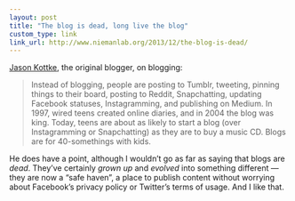 ```yaml
---
layout: post
title: "The blog is dead, long live the blog"
custom_type: link
link_url: http://www.niemanlab.org/2013/12/the-blog-is-dead/
---
```

[Jason Kottke](http://kottke.org), the original blogger, on blogging:

> Instead of blogging, people are posting to Tumblr, tweeting, pinning things to their board, posting to Reddit, Snapchatting, updating Facebook statuses, Instagramming, and publishing on Medium. In 1997, wired teens created online diaries, and in 2004 the blog was king. Today, teens are about as likely to start a blog (over Instagramming or Snapchatting) as they are to buy a music CD. Blogs are for 40-somethings with kids.

He does have a point, although I wouldn’t go as far as saying that blogs are _dead_. They’ve certainly _grown up_ and _evolved_ into something different — they are now a “safe haven”, a place to publish content without worrying about Facebook’s privacy policy or Twitter’s terms of usage. And I like that.
